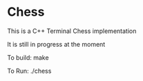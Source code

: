 # Chess

This is a C++ Terminal Chess implementation

It is still in progress at the moment


To build:
   make

To Run:
   ./chess